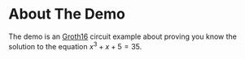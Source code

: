 # About The Demo

The demo is an [Groth16](https://eprint.iacr.org/2016/260.pdf) circuit example about proving you know the solution to the equation $x^3 + x + 5 = 35$.
